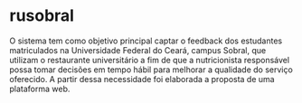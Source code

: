 # rusobral
O sistema tem como objetivo principal captar o feedback dos estudantes matriculados na Universidade Federal do Ceará, campus Sobral, que utilizam o restaurante universitário a fim de que a nutricionista responsável possa tomar decisões em tempo hábil para melhorar a qualidade do serviço oferecido. A partir dessa necessidade foi elaborada a proposta de uma plataforma web. 
